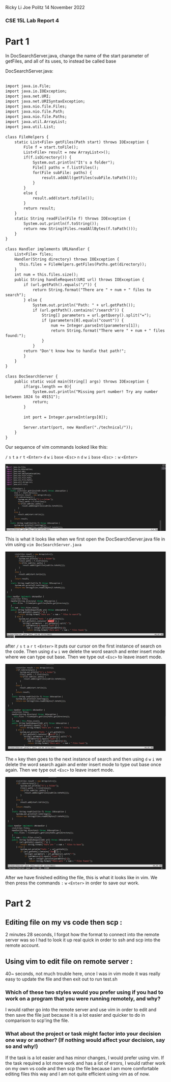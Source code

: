 Ricky Li
Joe Politz
14 November 2022

### CSE 15L Lab Report 4

# Part 1

In DocSearchServer.java, change the name of the start parameter of getFiles, and all of its uses, to instead be called base

DocSearchServer.java:

```

import java.io.File;
import java.io.IOException;
import java.net.URI;
import java.net.URISyntaxException;
import java.nio.file.Files;
import java.nio.file.Path;
import java.nio.file.Paths;
import java.util.ArrayList;
import java.util.List;

class FileHelpers {
    static List<File> getFiles(Path start) throws IOException {
        File f = start.toFile();
        List<File> result = new ArrayList<>();
        if(f.isDirectory()) {
            System.out.println("It's a folder");
            File[] paths = f.listFiles();
            for(File subFile: paths) {
                result.addAll(getFiles(subFile.toPath()));
            }
        }
        else {
            result.add(start.toFile());
        }
        return result;
    }
    static String readFile(File f) throws IOException {
        System.out.println(f.toString());
        return new String(Files.readAllBytes(f.toPath()));
    }
}

class Handler implements URLHandler {
    List<File> files;
    Handler(String directory) throws IOException {
      this.files = FileHelpers.getFiles(Paths.get(directory));
    }
    int num = this.files.size();
    public String handleRequest(URI url) throws IOException {
        if (url.getPath().equals("/")) {
            return String.format("There are " + num + " files to search");
        } else {
            System.out.println("Path: " + url.getPath());
            if (url.getPath().contains("/search")) {
                String[] parameters = url.getQuery().split("=");
                if (parameters[0].equals("count")) {
                    num += Integer.parseInt(parameters[1]);
                    return String.format("There were " + num + " files found:");
                }
            }
        return "Don't know how to handle that path!";
        }
    }
}

class DocSearchServer {
    public static void main(String[] args) throws IOException {
        if(args.length == 0){
            System.out.println("Missing port number! Try any number between 1024 to 49151");
            return;
        }

        int port = Integer.parseInt(args[0]);

        Server.start(port, new Handler("./technical/"));
    }
}

```

Our sequence of vim commands looked like this:

`/` `s` `t` `a` `r` `t` `<Enter>` `d` `w` `i` `base` `<Esc>` `n` `d` `w` `i` `base` `<Esc>` `:` `w` `<Enter>`
  
![My Image](sc-lab-report4-2.JPG)

This is what it looks like when we first open the DocSearchServer.java file in vim using `vim DocSearchServer.java`
  
![My Image](sc-lab-report4.JPG)

after `/` `s` `t` `a` `r` `t` `<Enter>` it puts our cursor on the first instance of search on the code. Then using `d` `w` `i` we delete the word search and enter insert mode where we can type out base. Then we type out `<Esc>` to leave insert mode.
  
![My Image](sc-lab-report4-3.JPG)

The `n` key then goes to the next instance of search and then using `d` `w` `i` we delete the word search again and enter insert mode to type out base once again. Then we type out `<Esc>` to leave insert mode.
  
![My Image](sc-lab-report4-4.JPG)

After we have finished editing the file, this is what it looks like in vim. We then press the commands `:` `w` `<Enter>` in order to save our work.


# Part 2

## Editing file on my vs code then scp : 


2 minutes 28 seconds, I forgot how the format to connect into the remote server was so I had to look it up real quick in order to ssh and scp into the remote account.


## Using vim to edit file on remote server : 


40~ seconds, not much trouble here, once I was in vim mode it was really easy to update the file and then exit out to run test.sh




### Which of these two styles would you prefer using if you had to work on a program that you were running remotely, and why? 

I would rather go into the remote server and use vim in order to edit and then save the file just because it is a lot easier and quicker to do in comparison to scp'ing the file.

### What about the project or task might factor into your decision one way or another? (If nothing would affect your decision, say so and why!)

If the task is a lot easier and has minor changes, I would prefer using vim. If the task required a lot more work and has a lot of errors, I would rather work on my own vs code and then scp the file because I am more comfortable editing files this way and I am not quite efficient using vim as of now.


  

